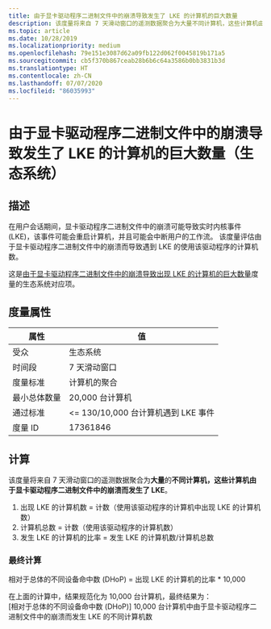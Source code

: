 ```yaml
---
title: 由于显卡驱动程序二进制文件中的崩溃导致发生了 LKE 的计算机的巨大数量
description: 该度量将来自 7 天滑动窗口的遥测数据聚合为大量不同计算机，这些计算机由于显卡驱动程序二进制文件中的崩溃而发生了 LKE
ms.topic: article
ms.date: 10/28/2019
ms.localizationpriority: medium
ms.openlocfilehash: 79e151e3087d62a09fb122d062f0045819b171a5
ms.sourcegitcommit: cb5f370b867ceab28b6b6c64a3586b0bb3831b3d
ms.translationtype: HT
ms.contentlocale: zh-CN
ms.lasthandoff: 07/07/2020
ms.locfileid: "86035993"
---
```

# <a name="myriad-of-machines-that-had-an-lke-caused-by-a-crash-in-the-graphics-driver-binary-ecosystem"></a>由于显卡驱动程序二进制文件中的崩溃导致发生了 LKE 的计算机的巨大数量（生态系统）

## <a name="description"></a>描述

在用户会话期间，显卡驱动程序二进制文件中的崩溃可能导致实时内核事件 (LKE)，该事件可能会重启计算机，并且可能会中断用户的工作流。 该度量评估由于显卡驱动程序二进制文件中的崩溃而导致遇到 LKE 的使用该驱动程序的计算机数。

这是[由于显卡驱动程序二进制文件中的崩溃导致出现 LKE 的计算机的巨大数量](https://docs.microsoft.com/windows-hardware/drivers/dashboard/myriad-of-machines-that-had-lke-caused-by-crash-in-graphics-driver-binary-standard)度量的生态系统对应项。

## <a name="measure-attributes"></a>度量属性

|属性|值|
|----|----|
|受众|生态系统|
|时间段|7 天滑动窗口|
|度量标准|计算机的聚合|
|最小总体数量|20,000 台计算机|
|通过标准|<= 130/10,000 台计算机遇到 LKE 事件|
|度量 ID|17361846|

## <a name="calculation"></a>计算

该度量将来自 7 天滑动窗口的遥测数据聚合为**大量**的**不同计算机，这些计算机由于显卡驱动程序二进制文件中的崩溃而发生了 LKE**。
1. 出现 LKE 的计算机数 = 计数（使用该驱动程序的计算机中出现 LKE 的计算机数）
2. 计算机总数 = 计数（使用该驱动程序的计算机数）
3. 发生 LKE 的计算机的比率 = 发生 LKE 的计算机数/计算机总数

### <a name="final-calculation"></a>最终计算

相对于总体的不同设备命中数 (DHoP) = 出现 LKE 的计算机的比率 * 10,000

在上面的计算中，结果规范化为 10,000 台计算机，最终结果为：    
[相对于总体的不同设备命中数 (DHoP)] 10,000 台计算机中由于显卡驱动程序二进制文件中的崩溃而发生 LKE 的不同计算机数

